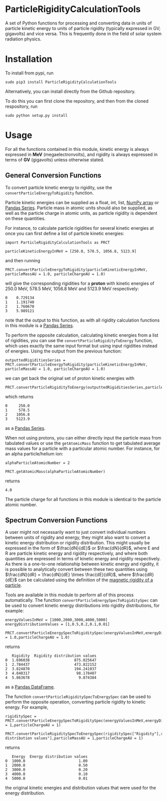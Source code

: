 # ParticleRigidityCalculationTools

A set of Python functions for processing and converting data in units of particle kinetic energy to units of particle rigidity (typically expressed in GV; gigavolts) and vice versa. This is frequently done in the field of solar system radiation physics.

# Installation

To install from pypi, run

```
sudo pip3 install ParticleRigidityCalculationTools
```
Alternatively, you can install directly from the Github repository.

To do this you can first clone the repository, and then from the cloned respository, run

```
sudo python setup.py install
```

# Usage

For all the functions contained in this module, kinetic energy is always expressed in **MeV** (megaelectronvolts), and rigidity is always expressed in terms of **GV** (gigavolts) unless otherwise stated.

## General Conversion Functions

To convert particle kinetic energy to rigidity, use the `convertParticleEnergyToRigidity` function. 

Particle kinetic energies can be supplied as a float, int, list, [NumPy array](https://numpy.org/doc/stable/reference/generated/numpy.array.html) or [Pandas Series](https://pandas.pydata.org/docs/reference/api/pandas.Series.html). Particle mass in atomic units should also be supplied, as well as the particle charge in atomic units, as particle rigidity is dependent on these quantities.

For instance, to calculate particle rigidities for several kinetic energies at once you can first define a list of particle kinetic energies:
```
import ParticleRigidityCalculationTools as PRCT

particleKineticEnergyInMeV = [250.0, 578.5, 1056.8, 5123.9]
```

and then running
```
PRCT.convertParticleEnergyToRigidity(particleKineticEnergyInMeV, particleMassAU = 1.0, particleChargeAU = 1.0)
```

will give the corresponding rigidities for a **proton** with kinetic energies of 250.0 MeV, 578.5 MeV, 1056.8 MeV and 5123.9 MeV respectively:
```
0    0.729134
1    1.191740
2    1.760670
3    5.989121
```
note that the output to this function, as with all rigidity calculation functions in this module is a [Pandas Series](https://pandas.pydata.org/docs/reference/api/pandas.Series.html). 

To perform the opposite calculation, calculating kinetic energies from a list of rigidities, you can use the `convertParticleRigidityToEnergy` function, which uses exactly the same input format but using input rigidities instead of energies. Using the output from the previous function:

```
outputtedRigiditiesSeries = PRCT.convertParticleEnergyToRigidity(particleKineticEnergyInMeV, particleMassAU = 1.0, particleChargeAU = 1.0)
```
we can get back the original set of proton kinetic energies with
```
PRCT.convertParticleRigidityToEnergy(outputtedRigiditiesSeries,particleMassAU=1.0,particleChargeAU=1.0)
```
which returns
```
0     250.0
1     578.5
2    1056.8
3    5123.9
```
as a [Pandas Series](https://pandas.pydata.org/docs/reference/api/pandas.Series.html).

When not using protons, you can either directly input the particle mass from tabulated values or use the `getAtomicMass` function to get tabulated average mass values for a particle with a particular atomic number. For instance, for an alpha particle/helium ion:

```
alphaParticleAtomicNumber = 2

PRCT.getAtomicMass(alphaParticleAtomicNumber)
```

returns
```
4.0
```

The particle charge for all functions in this module is identical to the particle atomic number.

## Spectrum Conversion Functions

A user might not necessarily want to just convert individual numbers between units of rigidity and energy, they might also want to convert a kinetic energy distribution or rigidity distribution. This might usually be expressed in the form of $\frac{dN}{dE}$ or $\frac{dN}{dR}$, where E and R are particle kinetic energy and rigidity respectively, and where both quantities are expressed in terms of kinetic energy and rigidity respectively. As there is a one-to-one relationship between kinetic energy and rigidity, it is possible to analytically convert between these two quantities using $\frac{dN}{dR} = \frac{dN}{dE} \times \frac{dE}{dR}$, where $\frac{dR}{dE}$ can be calculated using the definition of the [magnetic rigidity of a particle](https://www.nmdb.eu/public_outreach/de/07_md/).

Tools are available in this module to perform all of this process automatically. The function `convertParticleEnergySpecToRigiditySpec` can be used to convert kinetic energy distributions into rigidity distributions, for example:

```
energyValuesInMeV = [1000,2000,3000,4000,5000]
energyDistributionValues = [1,0.5,0.2,0.1,0.01]

PRCT.convertParticleEnergySpecToRigiditySpec(energyValuesInMeV,energyDistributionValues,particleMassAU = 1.0,particleChargeAU = 1.0)
```

returns
```
   Rigidity  Rigidity distribution values
0  1.696038                    875.025647
1  2.784437                    473.822152
2  3.824870                    194.241037
3  4.848317                     98.178407
4  5.863678                      9.874384
```
as a [Pandas DataFrame](https://pandas.pydata.org/docs/reference/api/pandas.DataFrame.html).

The function `convertParticleRigiditySpecToEnergySpec` can be used to perform the opposite operation, converting particle rigidity to kinetic energy. For example, 

```
rigiditySpec = PRCT.convertParticleEnergySpecToRigiditySpec(energyValuesInMeV,energyDistributionValues,particleMassAU = 1,particleChargeAU = 1)

PRCT.convertParticleRigiditySpecToEnergySpec(rigiditySpec["Rigidity"],rigiditySpec["Rigidity distribution values"],particleMassAU = 1,particleChargeAU = 1)
```

returns
```
   Energy  Energy distribution values
0  1000.0                        1.00
1  2000.0                        0.50
2  3000.0                        0.20
3  4000.0                        0.10
4  5000.0                        0.01
```
the original kinetic energies and distribution values that were used for the energy distribution.
